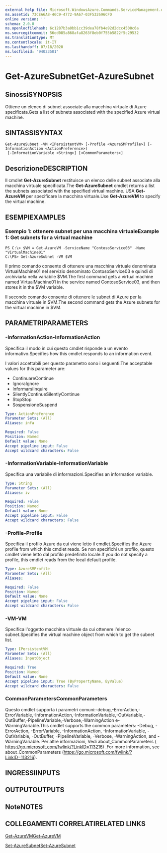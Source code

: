 ```yaml
---
external help file: Microsoft.WindowsAzure.Commands.ServiceManagement.dll-Help.xml
ms.assetid: 73CEA6A8-46C9-4772-9A67-03F532696CFD
online version: ''
schema: 2.0.0
ms.openlocfilehash: 6c1287b3a0bb1cc39dea78fb4e92d2dcc4508c6a
ms.sourcegitcommit: 56ed085a868afa8263f8eb0f755b5822f5c29532
ms.translationtype: MT
ms.contentlocale: it-IT
ms.lasthandoff: 07/18/2020
ms.locfileid: "94023501"
---
```

# <span data-ttu-id="86679-101">Get-AzureSubnet</span><span class="sxs-lookup"><span data-stu-id="86679-101">Get-AzureSubnet</span></span>

## <span data-ttu-id="86679-102">Sinossi</span><span class="sxs-lookup"><span data-stu-id="86679-102">SYNOPSIS</span></span>
<span data-ttu-id="86679-103">Ottiene un elenco di subnet associate alla macchina virtuale di Azure specificata.</span><span class="sxs-lookup"><span data-stu-id="86679-103">Gets a list of subnets associated with the specified Azure virtual machine.</span></span>

## <span data-ttu-id="86679-104">SINTASSI</span><span class="sxs-lookup"><span data-stu-id="86679-104">SYNTAX</span></span>

```
Get-AzureSubnet -VM <IPersistentVM> [-Profile <AzureSMProfile>] [-InformationAction <ActionPreference>]
 [-InformationVariable <String>] [<CommonParameters>]
```

## <span data-ttu-id="86679-105">Descrizione</span><span class="sxs-lookup"><span data-stu-id="86679-105">DESCRIPTION</span></span>
<span data-ttu-id="86679-106">Il cmdlet **Get-AzureSubnet** restituisce un elenco delle subnet associate alla macchina virtuale specificata.</span><span class="sxs-lookup"><span data-stu-id="86679-106">The **Get-AzureSubnet** cmdlet returns a list the subnets associated with the specified virtual machine.</span></span>
<span data-ttu-id="86679-107">USA **Get-AzureVM** per specificare la macchina virtuale.</span><span class="sxs-lookup"><span data-stu-id="86679-107">Use **Get-AzureVM** to specify the virtual machine.</span></span>

## <span data-ttu-id="86679-108">ESEMPI</span><span class="sxs-lookup"><span data-stu-id="86679-108">EXAMPLES</span></span>

### <span data-ttu-id="86679-109">Esempio 1: ottenere subnet per una macchina virtuale</span><span class="sxs-lookup"><span data-stu-id="86679-109">Example 1: Get subnets for a virtual machine</span></span>
```
PS C:\> $VM = Get-AzureVM -ServiceName "ContosoService03" -Name "VirtualMachine01"
C:\PS> Get-AzureSubnet -VM $VM
```

<span data-ttu-id="86679-110">Il primo comando consente di ottenere una macchina virtuale denominata VirtualMachine01 nel servizio denominato ContosoService03 e quindi di archiviarla nella variabile $VM.</span><span class="sxs-lookup"><span data-stu-id="86679-110">The first command gets a virtual machine named VirtualMachine01 in the service named ContosoService03, and then stores it in the $VM variable.</span></span>

<span data-ttu-id="86679-111">Il secondo comando consente di ottenere le subnet di Azure per la macchina virtuale in $VM.</span><span class="sxs-lookup"><span data-stu-id="86679-111">The second command gets the Azure subnets for the virtual machine in $VM.</span></span>

## <span data-ttu-id="86679-112">PARAMETRI</span><span class="sxs-lookup"><span data-stu-id="86679-112">PARAMETERS</span></span>

### <span data-ttu-id="86679-113">-InformationAction</span><span class="sxs-lookup"><span data-stu-id="86679-113">-InformationAction</span></span>
<span data-ttu-id="86679-114">Specifica il modo in cui questo cmdlet risponde a un evento informativo.</span><span class="sxs-lookup"><span data-stu-id="86679-114">Specifies how this cmdlet responds to an information event.</span></span>

<span data-ttu-id="86679-115">I valori accettabili per questo parametro sono i seguenti:</span><span class="sxs-lookup"><span data-stu-id="86679-115">The acceptable values for this parameter are:</span></span>

- <span data-ttu-id="86679-116">Continuare</span><span class="sxs-lookup"><span data-stu-id="86679-116">Continue</span></span>
- <span data-ttu-id="86679-117">Ignora</span><span class="sxs-lookup"><span data-stu-id="86679-117">Ignore</span></span>
- <span data-ttu-id="86679-118">Informarsi</span><span class="sxs-lookup"><span data-stu-id="86679-118">Inquire</span></span>
- <span data-ttu-id="86679-119">SilentlyContinue</span><span class="sxs-lookup"><span data-stu-id="86679-119">SilentlyContinue</span></span>
- <span data-ttu-id="86679-120">Stop</span><span class="sxs-lookup"><span data-stu-id="86679-120">Stop</span></span>
- <span data-ttu-id="86679-121">Sospensione</span><span class="sxs-lookup"><span data-stu-id="86679-121">Suspend</span></span>

```yaml
Type: ActionPreference
Parameter Sets: (All)
Aliases: infa

Required: False
Position: Named
Default value: None
Accept pipeline input: False
Accept wildcard characters: False
```

### <span data-ttu-id="86679-122">-InformationVariable</span><span class="sxs-lookup"><span data-stu-id="86679-122">-InformationVariable</span></span>
<span data-ttu-id="86679-123">Specifica una variabile di informazioni.</span><span class="sxs-lookup"><span data-stu-id="86679-123">Specifies an information variable.</span></span>

```yaml
Type: String
Parameter Sets: (All)
Aliases: iv

Required: False
Position: Named
Default value: None
Accept pipeline input: False
Accept wildcard characters: False
```

### <span data-ttu-id="86679-124">-Profile</span><span class="sxs-lookup"><span data-stu-id="86679-124">-Profile</span></span>
<span data-ttu-id="86679-125">Specifica il profilo Azure da cui viene letto il cmdlet.</span><span class="sxs-lookup"><span data-stu-id="86679-125">Specifies the Azure profile from which this cmdlet reads.</span></span>
<span data-ttu-id="86679-126">Se non specifichi un profilo, questo cmdlet viene letto dal profilo predefinito locale.</span><span class="sxs-lookup"><span data-stu-id="86679-126">If you do not specify a profile, this cmdlet reads from the local default profile.</span></span>

```yaml
Type: AzureSMProfile
Parameter Sets: (All)
Aliases: 

Required: False
Position: Named
Default value: None
Accept pipeline input: False
Accept wildcard characters: False
```

### <span data-ttu-id="86679-127">-VM</span><span class="sxs-lookup"><span data-stu-id="86679-127">-VM</span></span>
<span data-ttu-id="86679-128">Specifica l'oggetto macchina virtuale da cui ottenere l'elenco subnet.</span><span class="sxs-lookup"><span data-stu-id="86679-128">Specifies the virtual machine object from which to get the subnet list.</span></span>

```yaml
Type: IPersistentVM
Parameter Sets: (All)
Aliases: InputObject

Required: True
Position: Named
Default value: None
Accept pipeline input: True (ByPropertyName, ByValue)
Accept wildcard characters: False
```

### <span data-ttu-id="86679-129">CommonParameters</span><span class="sxs-lookup"><span data-stu-id="86679-129">CommonParameters</span></span>
<span data-ttu-id="86679-130">Questo cmdlet supporta i parametri comuni:-debug,-ErrorAction,-ErrorVariable,-InformationAction,-InformationVariable,-OutVariable,-OutBuffer,-PipelineVariable,-Verbose,-WarningAction e-WarningVariable.</span><span class="sxs-lookup"><span data-stu-id="86679-130">This cmdlet supports the common parameters: -Debug, -ErrorAction, -ErrorVariable, -InformationAction, -InformationVariable, -OutVariable, -OutBuffer, -PipelineVariable, -Verbose, -WarningAction, and -WarningVariable.</span></span> <span data-ttu-id="86679-131">Per altre informazioni, Vedi about_CommonParameters ( https://go.microsoft.com/fwlink/?LinkID=113216) .</span><span class="sxs-lookup"><span data-stu-id="86679-131">For more information, see about_CommonParameters (https://go.microsoft.com/fwlink/?LinkID=113216).</span></span>

## <span data-ttu-id="86679-132">INGRESSI</span><span class="sxs-lookup"><span data-stu-id="86679-132">INPUTS</span></span>

## <span data-ttu-id="86679-133">OUTPUT</span><span class="sxs-lookup"><span data-stu-id="86679-133">OUTPUTS</span></span>

## <span data-ttu-id="86679-134">Note</span><span class="sxs-lookup"><span data-stu-id="86679-134">NOTES</span></span>

## <span data-ttu-id="86679-135">COLLEGAMENTI CORRELATI</span><span class="sxs-lookup"><span data-stu-id="86679-135">RELATED LINKS</span></span>

[<span data-ttu-id="86679-136">Get-AzureVM</span><span class="sxs-lookup"><span data-stu-id="86679-136">Get-AzureVM</span></span>](./Get-AzureVM.md)

[<span data-ttu-id="86679-137">Set-AzureSubnet</span><span class="sxs-lookup"><span data-stu-id="86679-137">Set-AzureSubnet</span></span>](./Set-AzureSubnet.md)


